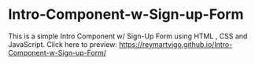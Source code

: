 # Intro-Component-w-Sign-up-Form
This is a simple Intro Component w/ Sign-Up Form using HTML , CSS and JavaScript. Click here to preview: https://reymartvigo.github.io/Intro-Component-w-Sign-up-Form/
